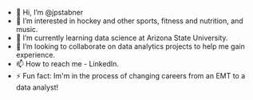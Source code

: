 - 👋 Hi, I’m @jpstabner
- 👀 I’m interested in hockey and other sports, fitness and nutrition, and music.
- 🌱 I’m currently learning data science at Arizona State University.
- 💞️ I’m looking to collaborate on data analytics projects to help me gain experience.
- 📫 How to reach me - LinkedIn.
- ⚡ Fun fact: Im\'m in the process of changing careers from an EMT to a data analyst!

<!---
jpstabner/jpstabner is a ✨ special ✨ repository because its `README.md` (this file) appears on your GitHub profile.
You can click the Preview link to take a look at your changes.
--->
